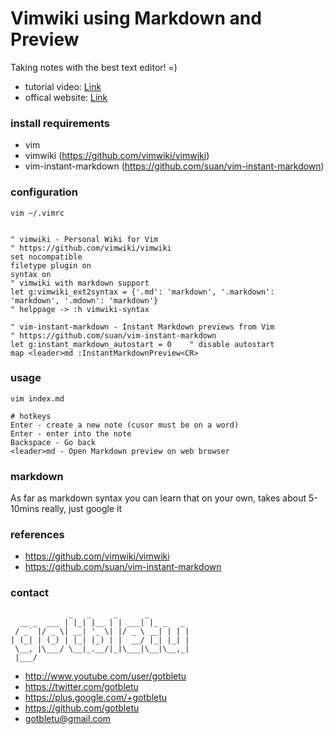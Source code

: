 # Vimwiki using Markdown and Preview
Taking notes with the best text editor! =)
* tutorial video: [Link](https://www.youtube.com/watch?v=ONh95PNBW-Q)
* offical website: [Link](https://www.youtube.com/user/gotbletu)

### install requirements
- vim
- vimwiki (https://github.com/vimwiki/vimwiki)
- vim-instant-markdown (https://github.com/suan/vim-instant-markdown)

### configuration
    vim ~/.vimrc
    

    " vimwiki - Personal Wiki for Vim
    " https://github.com/vimwiki/vimwiki
    set nocompatible
    filetype plugin on
    syntax on
    " vimwiki with markdown support
    let g:vimwiki_ext2syntax = {'.md': 'markdown', '.markdown': 'markdown', '.mdown': 'markdown'}
    " helppage -> :h vimwiki-syntax 
    
    " vim-instant-markdown - Instant Markdown previews from Vim
    " https://github.com/suan/vim-instant-markdown
    let g:instant_markdown_autostart = 0	" disable autostart
    map <leader>md :InstantMarkdownPreview<CR>
    
### usage
    vim index.md
    
    # hotkeys
    Enter - create a new note (cusor must be on a word)
    Enter - enter into the note
    Backspace - Go back
    <leader>md - Open Markdown preview on web browser

### markdown
As far as markdown syntax you can learn that on your own, takes about 5-10mins really, just google it

### references
- https://github.com/vimwiki/vimwiki
- https://github.com/suan/vim-instant-markdown


### contact

                 _   _     _      _         
      __ _  ___ | |_| |__ | | ___| |_ _   _ 
     / _` |/ _ \| __| '_ \| |/ _ \ __| | | |
    | (_| | (_) | |_| |_) | |  __/ |_| |_| |
     \__, |\___/ \__|_.__/|_|\___|\__|\__,_|
     |___/                                  

- http://www.youtube.com/user/gotbletu
- https://twitter.com/gotbletu
- https://plus.google.com/+gotbletu
- https://github.com/gotbletu
- gotbletu@gmail.com
